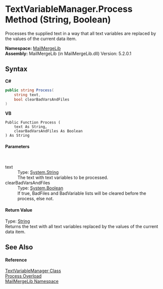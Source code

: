 # TextVariableManager.Process Method (String, Boolean)
 

Processes the supplied text in a way that all text variables are replaced by the values of the current data item.

**Namespace:**&nbsp;<a href="31c6ebbe-d683-7561-7308-5a5ee1f76bf5">MailMergeLib</a><br />**Assembly:**&nbsp;MailMergeLib (in MailMergeLib.dll) Version: 5.2.0.1

## Syntax

**C#**<br />
``` C#
public string Process(
	string text,
	bool clearBadVarsAndFiles
)
```

**VB**<br />
``` VB
Public Function Process ( 
	text As String,
	clearBadVarsAndFiles As Boolean
) As String
```


#### Parameters
&nbsp;<dl><dt>text</dt><dd>Type: <a href="http://msdn2.microsoft.com/en-us/library/s1wwdcbf" target="_blank">System.String</a><br />The text with text variables to be processed.</dd><dt>clearBadVarsAndFiles</dt><dd>Type: <a href="http://msdn2.microsoft.com/en-us/library/a28wyd50" target="_blank">System.Boolean</a><br />If true, BadFiles and BadVariable lists will be cleared before the process, else not.</dd></dl>

#### Return Value
Type: <a href="http://msdn2.microsoft.com/en-us/library/s1wwdcbf" target="_blank">String</a><br />Returns the text with all text variables replaced by the values of the current data item.

## See Also


#### Reference
<a href="d38e8275-4359-1016-4792-c8c3c8e8a6b5">TextVariableManager Class</a><br /><a href="98916d15-6b49-4e63-2d90-03e7777f0bb2">Process Overload</a><br /><a href="31c6ebbe-d683-7561-7308-5a5ee1f76bf5">MailMergeLib Namespace</a><br />